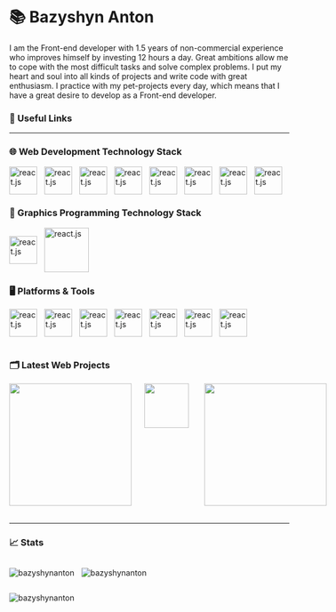 # 📚 Bazyshyn Anton

I am the Front-end developer with 1.5 years of non-commercial experience who improves himself by investing 12 hours a day. Great ambitions allow me to cope with the most difficult tasks and solve complex problems. I put my heart and soul into all kinds of projects and write code with great enthusiasm. I practice with my pet-projects every day, which means that I have a great desire to develop as a Front-end developer.

### 🔗 Useful Links


---


### 🌐 Web Development Technology Stack

<img align="left" alt="react.js" width="50px" style="padding-right:10px;" src="https://cdn.jsdelivr.net/gh/devicons/devicon@latest/icons/react/react-original.svg" />
<img align="left" alt="react.js" width="50px" style="padding-right:10px;" src="https://cdn.jsdelivr.net/gh/devicons/devicon@latest/icons/nextjs/nextjs-original.svg" />
<img align="left" alt="react.js" width="50px" style="padding-right:10px;" src="https://cdn.jsdelivr.net/gh/devicons/devicon@latest/icons/typescript/typescript-original.svg">
<img align="left" alt="react.js" width="50px" style="padding-right:10px;" src="https://cdn.jsdelivr.net/gh/devicons/devicon@latest/icons/javascript/javascript-original.svg" />
<img align="left" alt="react.js" width="50px" style="padding-right:10px;" src="https://cdn.jsdelivr.net/gh/devicons/devicon@latest/icons/html5/html5-original.svg" />
<img align="left" alt="react.js" width="50px" style="padding-right:10px;" src="https://cdn.jsdelivr.net/gh/devicons/devicon@latest/icons/css3/css3-original.svg" />
<img align="left" alt="react.js" width="50px" style="padding-right:10px;" src="https://cdn.jsdelivr.net/gh/devicons/devicon@latest/icons/materialui/materialui-original.svg" />
<img align="left" alt="react.js" width="50px" style="padding-right:10px;" src="https://cdn.jsdelivr.net/gh/devicons/devicon@latest/icons/sass/sass-original.svg" />  
<br/>  
<br/>  
<br/> 

### 🔲 Graphics Programming Technology Stack
<div style="display:flex; align-items:center;">
    <img align="left" alt="react.js" width="50px" style="padding-right:10px;" src="https://cdn.jsdelivr.net/gh/devicons/devicon@latest/icons/cplusplus/cplusplus-original.svg" />
    <img align="left" alt="react.js" width="80px" style="padding-right:10px;" src="https://cdn.jsdelivr.net/gh/devicons/devicon@latest/icons/opengl/opengl-original.svg" />
</div>  


### 🖥️ Platforms & Tools 

<img align="left" alt="react.js" width="50px" style="padding-right:10px;" src="https://cdn.jsdelivr.net/gh/devicons/devicon@latest/icons/linux/linux-original.svg" />
<img align="left" alt="react.js" width="50px" style="padding-right:10px;" src="https://cdn.jsdelivr.net/gh/devicons/devicon@latest/icons/archlinux/archlinux-original.svg" />          
<img align="left" alt="react.js" width="50px" style="padding-right:10px;" src="https://cdn.jsdelivr.net/gh/devicons/devicon@latest/icons/windows11/windows11-original.svg" />
<img align="left" alt="react.js" width="50px" style="padding-right:10px;" src="https://cdn.jsdelivr.net/gh/devicons/devicon@latest/icons/vim/vim-original.svg" />
<img align="left" alt="react.js" width="50px" style="padding-right:10px;" src="https://cdn.jsdelivr.net/gh/devicons/devicon@latest/icons/vscode/vscode-original.svg" />
<img align="left" alt="react.js" width="50px" style="padding-right:10px;" src="https://cdn.jsdelivr.net/gh/devicons/devicon@latest/icons/visualstudio/visualstudio-original.svg" />
<img align="left" alt="react.js" width="50px" style="padding-right:10px;" src="https://cdn.jsdelivr.net/gh/devicons/devicon@latest/icons/git/git-original.svg" />  
<br/>  
<br/>  
<br/>  
    
# 

### 🗂️ Latest Web Projects

<div style="display:flex;">
    <a href="https://initial-d-wiki.vercel.app/">
        <img align='left' width="220px" style="padding-right:20px;" src='https://github.com/user-attachments/assets/1529943b-de24-4c1f-8f2e-72be76c6aa08' />
    </a>
    <a href="https://umbrella-corp.vercel.app/">
        <img align='left' width="80px" style="padding-right:25px;" src='https://github.com/BazyshynAnton/Umbrella.corp/assets/120124298/99c2b3b5-2fdb-404c-b683-7be8639a9d73'/>
    </a>
    <a href="https://initial-d-wiki.vercel.app/">
        <img align='left' width="220px" style="padding-right:20px;" src='https://github.com/BazyshynAnton/JDM/assets/120124298/f70f6269-7b98-4684-bfd8-99a472041e65' />
    </a>
</div>
<br/>  

--------------------------

### 📈 Stats

<div style="display:flex;">
    <p><img align="left" style="padding-right:10px;" src="https://github-readme-stats.vercel.app/api?username=bazyshynanton&show_icons=true&locale=en" alt="bazyshynanton" /></p>
    <p><img align="left" style="padding-right:10px;" src="https://github-readme-streak-stats.herokuapp.com/?user=bazyshynanton&" alt="bazyshynanton" /></p>
</div>

<p><img align="left" sstyle="padding-right:10px;" src="https://github-readme-stats.vercel.app/api/top-langs?username=bazyshynanton&show_icons=true&locale=en&layout=compact" alt="bazyshynanton" /></p>
